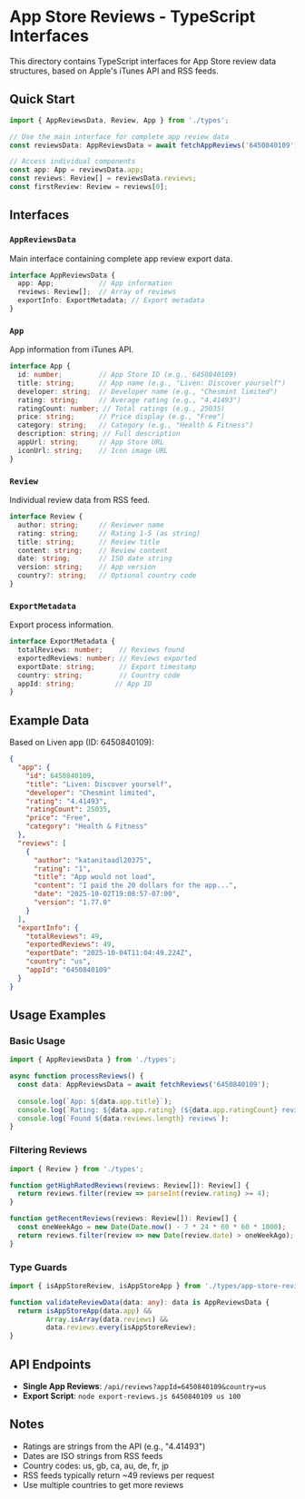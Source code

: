 # App Store Reviews - TypeScript Interfaces

This directory contains TypeScript interfaces for App Store review data structures, based on Apple's iTunes API and RSS feeds.

## Quick Start

```typescript
import { AppReviewsData, Review, App } from './types';

// Use the main interface for complete app review data
const reviewsData: AppReviewsData = await fetchAppReviews('6450840109');

// Access individual components
const app: App = reviewsData.app;
const reviews: Review[] = reviewsData.reviews;
const firstReview: Review = reviews[0];
```

## Interfaces

### `AppReviewsData`
Main interface containing complete app review export data.

```typescript
interface AppReviewsData {
  app: App;           // App information
  reviews: Review[];  // Array of reviews
  exportInfo: ExportMetadata; // Export metadata
}
```

### `App`
App information from iTunes API.

```typescript
interface App {
  id: number;         // App Store ID (e.g., 6450840109)
  title: string;      // App name (e.g., "Liven: Discover yourself")
  developer: string;  // Developer name (e.g., "Chesmint limited")
  rating: string;     // Average rating (e.g., "4.41493")
  ratingCount: number; // Total ratings (e.g., 25035)
  price: string;      // Price display (e.g., "Free")
  category: string;   // Category (e.g., "Health & Fitness")
  description: string; // Full description
  appUrl: string;     // App Store URL
  iconUrl: string;    // Icon image URL
}
```

### `Review`
Individual review data from RSS feed.

```typescript
interface Review {
  author: string;     // Reviewer name
  rating: string;     // Rating 1-5 (as string)
  title: string;      // Review title
  content: string;    // Review content
  date: string;       // ISO date string
  version: string;    // App version
  country?: string;   // Optional country code
}
```

### `ExportMetadata`
Export process information.

```typescript
interface ExportMetadata {
  totalReviews: number;    // Reviews found
  exportedReviews: number; // Reviews exported
  exportDate: string;      // Export timestamp
  country: string;         // Country code
  appId: string;          // App ID
}
```

## Example Data

Based on Liven app (ID: 6450840109):

```json
{
  "app": {
    "id": 6450840109,
    "title": "Liven: Discover yourself",
    "developer": "Chesmint limited",
    "rating": "4.41493",
    "ratingCount": 25035,
    "price": "Free",
    "category": "Health & Fitness"
  },
  "reviews": [
    {
      "author": "katanitaadl20375",
      "rating": "1",
      "title": "App would not load",
      "content": "I paid the 20 dollars for the app...",
      "date": "2025-10-02T19:08:57-07:00",
      "version": "1.77.0"
    }
  ],
  "exportInfo": {
    "totalReviews": 49,
    "exportedReviews": 49,
    "exportDate": "2025-10-04T11:04:49.224Z",
    "country": "us",
    "appId": "6450840109"
  }
}
```

## Usage Examples

### Basic Usage
```typescript
import { AppReviewsData } from './types';

async function processReviews() {
  const data: AppReviewsData = await fetchReviews('6450840109');
  
  console.log(`App: ${data.app.title}`);
  console.log(`Rating: ${data.app.rating} (${data.app.ratingCount} reviews)`);
  console.log(`Found ${data.reviews.length} reviews`);
}
```

### Filtering Reviews
```typescript
import { Review } from './types';

function getHighRatedReviews(reviews: Review[]): Review[] {
  return reviews.filter(review => parseInt(review.rating) >= 4);
}

function getRecentReviews(reviews: Review[]): Review[] {
  const oneWeekAgo = new Date(Date.now() - 7 * 24 * 60 * 60 * 1000);
  return reviews.filter(review => new Date(review.date) > oneWeekAgo);
}
```

### Type Guards
```typescript
import { isAppStoreReview, isAppStoreApp } from './types/app-store-reviews';

function validateReviewData(data: any): data is AppReviewsData {
  return isAppStoreApp(data.app) && 
         Array.isArray(data.reviews) && 
         data.reviews.every(isAppStoreReview);
}
```

## API Endpoints

- **Single App Reviews**: `/api/reviews?appId=6450840109&country=us`
- **Export Script**: `node export-reviews.js 6450840109 us 100`

## Notes

- Ratings are strings from the API (e.g., "4.41493")
- Dates are ISO strings from RSS feeds
- Country codes: us, gb, ca, au, de, fr, jp
- RSS feeds typically return ~49 reviews per request
- Use multiple countries to get more reviews
